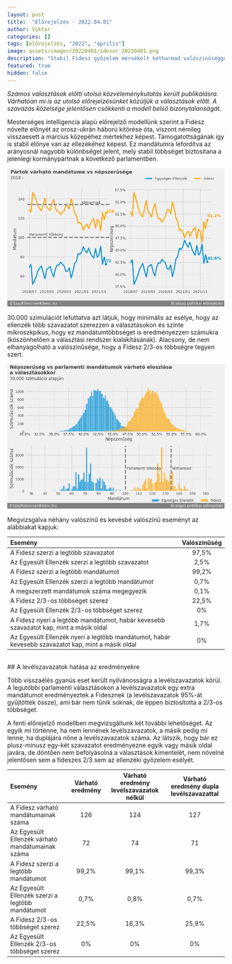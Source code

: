 ```yaml
---
layout: post
title:  "Előrejelzés - 2022.04.01"
author: Viktor
categories: []
tags: [előrejelzés, "2022", "április"]
image: assets/images/20220401/idosor_20220401.png
description: "Stabil Fidesz győzelem mérsékelt kétharmad valószínűséggel"
featured: true
hidden: false
---
```


*Számos választások előtti utolsó közvéleménykutatás került publikálásra. Várhatóan mi is az utolsó előrejelzésünket közüljük a választások előtt. A szavazás közelsége jelentősen csökkenti a modell belső bizonytalanságát.*

Mesterséges intelligencia alapú előrejelző modellünk szerint a Fidesz növelte előnyét az orosz-ukrán háború kitörése óta, viszont némileg visszaesett a március közepéhez mértekhez képest. Támogatottságának így is stabil előnye van az ellezékéhez képest. Ez mandátumra lefordítva az arányosnál nagyobb különbséget jelent, mely stabil többséget biztosítana a jelenlegi kormánypártnak a következő parlamentben.

  ![Eredmények](/assets/images/20220401/idosor_20220401.png)


30.000 szimulációt lefuttatva azt látjuk, hogy minimális az esélye, hogy az ellenzék több szavazatot szerezzen a választásokon és szinte mikroszkpikus, hogy ez mandátumtöbbséget is eredményezzen számukra (köszönhetően a választási rendszer kialakításának). Alacsony, de nem elhanyagolható a valószínűsége, hogy a Fidesz 2/3-os többségre tegyen szert.

  ![Eredmények](/assets/images/20220401/valasztas_eloszlas_20220401.png)


Megvizsgálva néhány valószínű és kevésbé valószínű eseményt az alábbiakat kapjuk:

| Esemény | Valószínűség |
| :---         |     :---:      |
| A Fidesz szerzi a legtöbb szavazatot   | 97,5%     |
| Az Egyesült Ellenzék szerzi a legtöbb szavazatot     | 2,5%       |
| A Fidesz szerzi a legtöbb mandátumot   | 99,2%     |
| Az Egyesült Ellenzék szerzi a legtöbb mandátumot     | 0,7%       |
| A megszerzett mandátumok száma megegyezik   | 0,1%     |
| A Fidesz 2/3-os többséget szerez    | 22,5%       |
| Az Egyesült Ellenzék 2/3-os többséget szerez   | 0%     |
| A Fidesz nyeri a legtöbb mandátumot, habár kevesebb szavazatot kap, mint a másik oldal    | 1,7%       |
| Az Egyesült Ellenzék nyeri a legtöbb mandátumot, habár kevesebb szavazatot kap, mint a másik oldal   | 0%     |

<br>
## A levélszavazatok hatása az eredményekre

Több visszaélés gyanús eset került nyilvánosságra a levélszavazatok körül. A legutóbbi parlamenti választásokon a levélszavazatok egy extra mandátumot eredményeztek a Fidesznek (a levélszavazatok 95%-át gyűjtötték össze), ami bár nem tűnik soknak, de éppen biztosította a 2/3-os többséget.

A fenti előrejelző modellben megvizsgáltunk két további lehetőséget. Az egyik mi történne, ha nem lennének levélszavazatok, a másik pedig mi lenne, ha duplájára nőne a levélszavazatok száma. Az látszik, hogy bár ez plusz-minusz egy-két szavazatot eredményezne egyik vagy másik oldal javára, de döntően nem befolyásolná a választások kimentelét, nem növelné jelentősen sem a fideszes 2/3 sem az ellenzéki győzelem esélyét.

| Esemény | Várható eredmény | Várható eredmény levélszavazatok nélkül | Várható eredmény dupla levélszavazattal |
| :---         |     :---:      |     :---:      |     :---:      |
| A Fidesz várható mandátumainak száma   | 126     | 124     | 127     |
| Az Egyesült Ellenzék várható mandátumainak száma   | 72     | 74     | 71    |
| A Fidesz szerzi a legtöbb mandátumot   | 99,2%     | 99,1%     | 99,3%     |
| Az Egyesült Ellenzék szerzi a legtöbb mandátumot     | 0,7%       | 0,8%       | 0,7%       |
| A Fidesz 2/3-os többséget szerez    | 22,5%       | 16,3%       | 25,9%       |
| Az Egyesült Ellenzék 2/3-os többséget szerez   | 0%     | 0%     | 0%     |


<br>